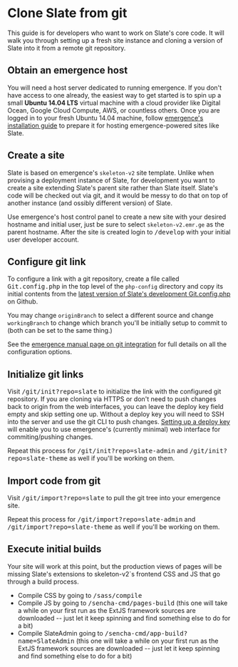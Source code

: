 # Clone Slate from git
This guide is for developers who want to work on Slate's core code. It will walk you through
setting up a fresh site instance and cloning a version of Slate into it from a remote git
repository.

## Obtain an emergence host
You will need a host server dedicated to running emergence. If you don't have access to one already,
the easiest way to get started is to spin up a small **Ubuntu 14.04 LTS** virtual machine with a cloud
provider like Digital Ocean, Google Cloud Compute, AWS, or countless others. Once you are logged in
to your fresh Ubuntu 14.04 machine, follow [emergence's installation guide](emr.ge/docs/setup/ubuntu/14.04)
to prepare it for hosting emergence-powered sites like Slate.

## Create a site
Slate is based on emergence's `skeleton-v2` site template. Unlike when provising a deployment
instance of Slate, for development you want to create a site extending Slate's parent
site rather than Slate itself. Slate's code will be checked out via git, and it would be
messy to do that on top of another instance (and ossibly different version) of Slate.

Use emergence's host control panel to create a new site with your desired hostname and initial user, just
be sure to select `skeleton-v2.emr.ge` as the parent hostname. After the site is created login to <kbd>/develop</kbd>
with your initial user developer account.

## Configure git link
To configure a link with a git repository, create a file called <kbd>Git.config.php</kbd> in the top level of the
`php-config` directory and copy its initial contents from the [latest version of Slate's development Git.config.php](https://github.com/SlateFoundation/slate/blob/development/php-config/Git.config.php)
on Github.

You may change `originBranch` to select a different source and change `workingBranch` to change which branch you'll
be initially setup to commit to (both can be set to the same thing.)

See the [emergence manual page on git integration](http://emr.ge/docs/git/init) for full details on all the configuration
options.

## Initialize git links
Visit <kbd>/git/init?repo=slate</kbd> to initialize the link with the configured git repository. If you are
cloning via HTTPS or don't need to push changes back to origin from the web interfaces, you can leave the deploy key field
empty and skip setting one up. Without a deploy key you will need to SSH into the server and use the git CLI to push changes.
[Setting up a deploy key](http://emr.ge/docs/git/init) will enable you to use emergence's (currently minimal) web interface
for commiting/pushing changes.

Repeat this process for <kbd>/git/init?repo=slate-admin</kbd> and <kbd>/git/init?repo=slate-theme</kbd> as well if you'll be working on them.

## Import code from git
Visit <kbd>/git/import?repo=slate</kbd> to pull the git tree into your emergence site.

Repeat this process for <kbd>/git/import?repo=slate-admin</kbd> and <kbd>/git/import?repo=slate-theme</kbd> as well if you'll be working on them.

## Execute initial builds
Your site will work at this point, but the production views of pages will be missing Slate's extensions to
skeleton-v2`s frontend CSS and JS that go through a build process.

- Compile CSS by going to <kbd>/sass/compile</kbd>
- Compile JS by going to <kbd>/sencha-cmd/pages-build</kbd> (this one will take a while on your first
run as the ExtJS framework sources are downloaded -- just let it keep spinning and find something else to do for a bit)
- Compile SlateAdmin going to <kbd>/sencha-cmd/app-build?name=SlateAdmin</kbd> (this one will take a while on your first
run as the ExtJS framework sources are downloaded -- just let it keep spinning and find something else to do for a bit)